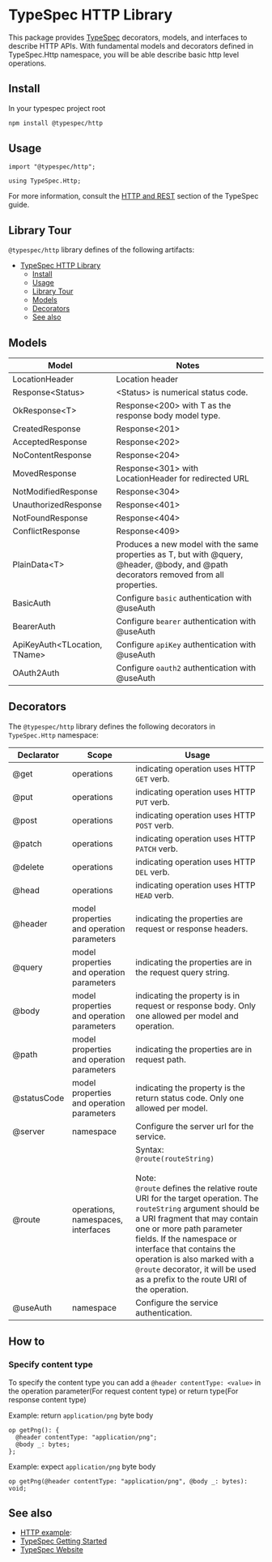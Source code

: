 # TypeSpec HTTP Library

This package provides [TypeSpec](https://github.com/microsoft/TypeSpec) decorators, models, and interfaces to describe HTTP APIs. With fundamental models and decorators defined in TypeSpec.Http namespace, you will be able describe basic http level operations.

## Install

In your typespec project root

```bash
npm install @typespec/http
```

## Usage

```TypeSpec
import "@typespec/http";

using TypeSpec.Http;
```

For more information, consult the [HTTP and REST](https://microsoft.github.io/typespec/docs/standard-library/http/) section of the TypeSpec guide.

## Library Tour

`@typespec/http` library defines of the following artifacts:

- [TypeSpec HTTP Library](#typespec-http-library)
  - [Install](#install)
  - [Usage](#usage)
  - [Library Tour](#library-tour)
  - [Models](#models)
  - [Decorators](#decorators)
  - [See also](#see-also)

## Models

| Model                        | Notes                                                                                                                                  |
| ---------------------------- | -------------------------------------------------------------------------------------------------------------------------------------- |
| LocationHeader               | Location header                                                                                                                        |
| Response&lt;Status>          | &lt;Status> is numerical status code.                                                                                                  |
| OkResponse&lt;T>             | Response&lt;200> with T as the response body model type.                                                                               |
| CreatedResponse              | Response&lt;201>                                                                                                                       |
| AcceptedResponse             | Response&lt;202>                                                                                                                       |
| NoContentResponse            | Response&lt;204>                                                                                                                       |
| MovedResponse                | Response&lt;301> with LocationHeader for redirected URL                                                                                |
| NotModifiedResponse          | Response&lt;304>                                                                                                                       |
| UnauthorizedResponse         | Response&lt;401>                                                                                                                       |
| NotFoundResponse             | Response&lt;404>                                                                                                                       |
| ConflictResponse             | Response&lt;409>                                                                                                                       |
| PlainData&lt;T>              | Produces a new model with the same properties as T, but with @query, @header, @body, and @path decorators removed from all properties. |
| BasicAuth                    | Configure `basic` authentication with @useAuth                                                                                         |
| BearerAuth                   | Configure `bearer` authentication with @useAuth                                                                                        |
| ApiKeyAuth<TLocation, TName> | Configure `apiKey` authentication with @useAuth                                                                                        |
| OAuth2Auth<TFlows>           | Configure `oauth2` authentication with @useAuth                                                                                        |

## Decorators

The `@typespec/http` library defines the following decorators in `TypeSpec.Http` namespace:

| Declarator  | Scope                                     | Usage                                                                                                                                                                                                                                                                                                                                                                                          |
| ----------- | ----------------------------------------- | ---------------------------------------------------------------------------------------------------------------------------------------------------------------------------------------------------------------------------------------------------------------------------------------------------------------------------------------------------------------------------------------------- |
| @get        | operations                                | indicating operation uses HTTP `GET` verb.                                                                                                                                                                                                                                                                                                                                                     |
| @put        | operations                                | indicating operation uses HTTP `PUT` verb.                                                                                                                                                                                                                                                                                                                                                     |
| @post       | operations                                | indicating operation uses HTTP `POST` verb.                                                                                                                                                                                                                                                                                                                                                    |
| @patch      | operations                                | indicating operation uses HTTP `PATCH` verb.                                                                                                                                                                                                                                                                                                                                                   |
| @delete     | operations                                | indicating operation uses HTTP `DEL` verb.                                                                                                                                                                                                                                                                                                                                                     |
| @head       | operations                                | indicating operation uses HTTP `HEAD` verb.                                                                                                                                                                                                                                                                                                                                                    |
| @header     | model properties and operation parameters | indicating the properties are request or response headers.                                                                                                                                                                                                                                                                                                                                     |
| @query      | model properties and operation parameters | indicating the properties are in the request query string.                                                                                                                                                                                                                                                                                                                                     |
| @body       | model properties and operation parameters | indicating the property is in request or response body. Only one allowed per model and operation.                                                                                                                                                                                                                                                                                              |
| @path       | model properties and operation parameters | indicating the properties are in request path.                                                                                                                                                                                                                                                                                                                                                 |
| @statusCode | model properties and operation parameters | indicating the property is the return status code. Only one allowed per model.                                                                                                                                                                                                                                                                                                                 |
| @server     | namespace                                 | Configure the server url for the service.                                                                                                                                                                                                                                                                                                                                                      |
| @route      | operations, namespaces, interfaces        | Syntax:<br> `@route(routeString)`<br><br>Note:<br>`@route` defines the relative route URI for the target operation. The `routeString` argument should be a URI fragment that may contain one or more path parameter fields. If the namespace or interface that contains the operation is also marked with a `@route` decorator, it will be used as a prefix to the route URI of the operation. |
| @useAuth    | namespace                                 | Configure the service authentication.                                                                                                                                                                                                                                                                                                                                                          |

## How to

### Specify content type

To specify the content type you can add a `@header contentType: <value>` in the operation parameter(For request content type) or return type(For response content type)

Example: return `application/png` byte body

```typespec
op getPng(): {
  @header contentType: "application/png";
  @body _: bytes;
};
```

Example: expect `application/png` byte body

```typespec
op getPng(@header contentType: "application/png", @body _: bytes): void;
```

## See also

- [HTTP example](https://cadlplayground.z22.web.core.windows.net/?c=aW1wb3J0ICJAY2FkbC1sYW5nL3Jlc3QiOwoKQHNlcnZpY2VUaXRsZSgiV2lkZ2V0IFPGFSIpCm5hbWVzcGFjZSBEZW1vxxg7CnVzaW5nIENhZGwuSHR0cDsKCm1vZGVsIMdAewogIEBrZXkgaWQ6IHN0cmluZzsKICB3ZWlnaHQ6IGludDMyxBFjb2xvcjogInJlZCIgfCAiYmx1ZSI7Cn0KCkBlcnJvcsdWRcQMxVVjb2Rly0BtZXNzYWdlymR9CgppbnRlcmbkALLmAI3nALTFP0DkAJ1saXN0KCk6xx9bXSB8xmHEUUByb3V0ZSgid8Uccy97aWR9IinGOHJlYWQoQHBhdGjrANfJSM1GcG9zdCBjcmVhdGUoQGJvZHkgxAXIK9Y0x3pjdXN0b21HZXTId8kR6gC0yjh9Cg%3D%3D):
- [TypeSpec Getting Started](https://github.com/microsoft/typespec#getting-started)
- [TypeSpec Website](https://microsoft.github.io/typespec)

```

```
